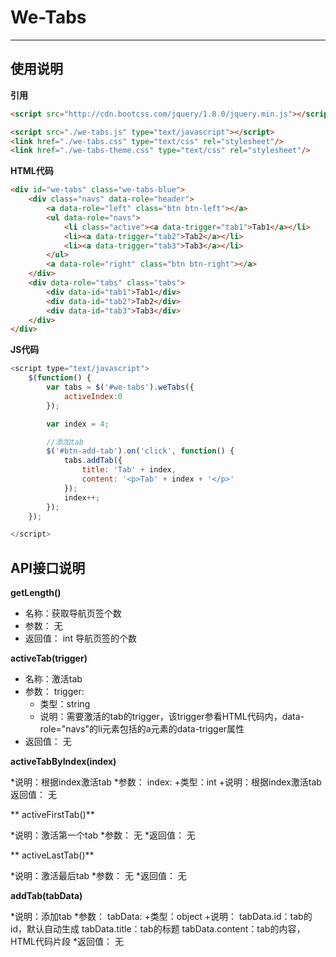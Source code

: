 # We-Tabs
--------------------------------

## 使用说明


**引用**

````` html
<script src="http://cdn.bootcss.com/jquery/1.8.0/jquery.min.js"></script>

<script src="./we-tabs.js" type="text/javascript"></script>
<link href="./we-tabs.css" type="text/css" rel="stylesheet"/>
<link href="./we-tabs-theme.css" type="text/css" rel="stylesheet"/>

`````


**HTML代码**

````` html
<div id="we-tabs" class="we-tabs-blue">
    <div class="navs" data-role="header">
        <a data-role="left" class="btn btn-left"></a>
        <ul data-role="navs">
            <li class="active"><a data-trigger="tab1">Tab1</a></li>
            <li><a data-trigger="tab2">Tab2</a></li>
            <li><a data-trigger="tab3">Tab3</a></li>
        </ul>
        <a data-role="right" class="btn btn-right"></a>
    </div>
    <div data-role="tabs" class="tabs">
        <div data-id="tab1">Tab1</div>
        <div data-id="tab2">Tab2</div>
        <div data-id="tab3">Tab3</div>
    </div>
</div>
`````

**JS代码**

````` js
<script type="text/javascript">
    $(function() {
        var tabs = $('#we-tabs').weTabs({
            activeIndex:0
        });

        var index = 4;

        //添加tab
        $('#btn-add-tab').on('click', function() {
            tabs.addTab({
                title: 'Tab' + index,
                content: '<p>Tab' + index + '</p>'
            });
            index++;
        });
    });

</script>

`````


## API接口说明

**getLength()**

* 名称：获取导航页签个数
* 参数：
    无
* 返回值：
    int 导航页签的个数


**activeTab(trigger)**

* 名称：激活tab
* 参数：
    trigger:
    + 类型：string
    + 说明：需要激活的tab的trigger，该trigger参看HTML代码内，data-role="navs"的li元素包括的a元素的data-trigger属性
* 返回值：
    无

**activeTabByIndex(index)**

*说明：根据index激活tab
*参数：
    index:
    +类型：int
    +说明：根据index激活tab
返回值：
    无

** activeFirstTab()**

*说明：激活第一个tab
*参数：
    无
*返回值：
    无


** activeLastTab()**

*说明：激活最后tab
*参数：
    无
*返回值：
    无

**addTab(tabData)**

*说明：添加tab
*参数：
    tabData:
    +类型：object
    +说明：
        tabData.id：tab的id，默认自动生成
        tabData.title：tab的标题
        tabData.content：tab的内容，HTML代码片段
*返回值：
    无




